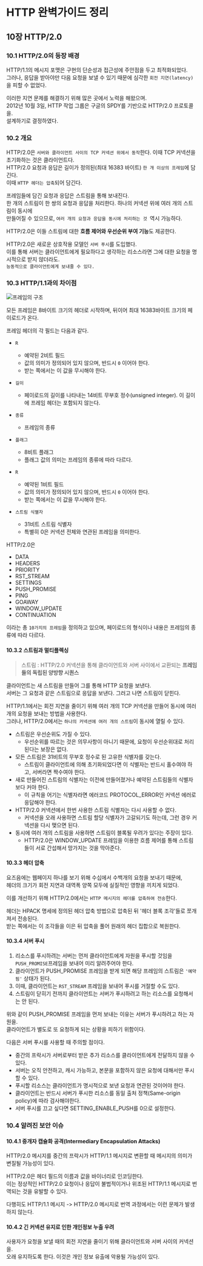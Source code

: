 # HTTP 완벽가이드 정리
## 10장 HTTP/2.0
### 10.1 HTTP/2.0의 등장 배경

HTTP/1.1의 메시지 포맷은 구현의 단순성과 접근성에 주안점을 두고 최적화되었다.   
그러나, 응답을 받아야만 다음 요청을 보낼 수 있기 때문에 심각한 ```회전 지연(latency)```을 피할 수 없었다.   

이러한 지연 문제를 해결하기 위해 많은 곳에서 노력을 해왔으며.  
2012년 10월 3일, HTTP 작업 그룹은 구글의 SPDY를 기반으로 HTTP/2.0 프로토콜을.  
설계하기로 결정하였다.

### 10.2 개요

HTTP/2.0은 ```서버와 클라이언트 사이의 TCP 커넥션 위에서 동작```한다. 이때 TCP 커넥션을 초기화하는 것은 클라이언트다.   
HTTP/2.0 요청과 응답은 길이가 정의된(최대 16383 바이트) ```한 개 이상의 프레임```에 담긴다.   
이때 ``HTTP 헤더는 압축``되어 담긴다.
   
프레임들에 담긴 요청과 응답은 스트림을 통해 보내진다.   
한 개의 스트림이 한 쌍의 요청과 응답을 처리한다. 하나의 커넥션 위에 여러 개의 스트림이 동시에   
만들어질 수 있으므로, ```여러 개의 요청과 응답을 동시에 처리하는 것 ```역시 가능하다.   

HTTP/2.0은 이들 스트림에 대한 **흐름 제어와 우선순위 부여 기능**도 제공한다.

HTTP/2.0은 새로운 상호작용 모델인 ```서버 푸시```를 도입했다.   
이를 통해 서버는 클라이언트에게 필요하다고 생각하는 리소스라면 그에 대한 요청을 명시적으로 받지 않더라도.  
```능동적으로 클라이언트에게 보내줄 수 있다.```

### 10.3 HTTP/1.1과의 차이점

![프레임의 구조](https://user-images.githubusercontent.com/39042837/103961714-6bc6c680-5198-11eb-8edb-fa4763aac9c1.jpeg)

모든 프레임은 8바이트 크기의 헤더로 시작하며, 뒤이어 최대 16383바이트 크기의 페이로드가 온다.

프레임 헤더의 각 필드는 다음과 같다.

* ```R```
  * 예약된 2비트 필드
  * 값의 의미가 정의되어 있지 않으며, 반드시 ```0``` 이어야 한다.
  * 받는 쪽에서는 이 값을 무시해야 한다.
  
* ```길이```
  * 페이로드의 길이를 나타내는 14비트 무부호 정수(unsigned integer). 이 길이에 프레임 헤더는 포함되지 않는다.

* ```종류```
  * 프레임의 종류

* ```플래그```
  * 8비트 플래그
  * 플래그 값의 의미는 프레임의 종류에 따라 다르다.

* ```R```
  * 예약된 1비트 필드
  * 값의 의미가 정의되어 있지 않으며, 반드시 ```0``` 이어야 한다.
  * 받는 쪽에서는 이 값을 무시해야 한다.

* ```스트림 식별자```
  * 31비트 스트림 식별자
  * 특별히 0은 커넥션 전체와 연관된 프레임을 의미한다.

HTTP/2.0은

* DATA
* HEADERS
* PRIORITY
* RST_STREAM
* SETTINGS
* PUSH_PROMISE
* PING
* GOAWAY
* WINDOW_UPDATE
* CONTINUATION

이라는 총 ```10가지의 프레임```을 정의하고 있으며,
페이로드의 형식이나 내용은 프레임의 종류에 따라 다르다.

#### 10.3.2 스트림과 멀티플렉싱

> 스트림 : HTTP/2.0 커넥션을 통해 클라이언트와 서버 사이에서 교환되는 **프레임들의 독립된 양방향 시퀀스**

클라이언트는 새 스트림을 만들어 그를 통해 HTTP 요청을 보낸다.   
서버는 그 요청과 같은 스트림으로 응답을 보낸다. 그러고 나면 스트림이 닫힌다.

HTTP/1.1에서는 회전 지연을 줄이기 위해 여러 개의 TCP 커넥션을 만들어 동시에 여러 개의 요청을 보내는 방법을 사용한다.   
그러나, HTTP/2.0에서는 ```하나의 커넥션에 여러 개의 스트림```이 동시에 열릴 수 있다.

* 스트림은 우선순위도 가질 수 있다.
  * 우선순위를 따르는 것은 의무사항이 아니기 때문에, 요청이 우선순위대로 처리된다는 보장은 없다.
* 모든 스트림은 31비트의 무부호 정수로 된 고유한 식별자를 갖는다.
  * 스트림이 클라이언트에 의해 초기화되었다면 이 식별자는 반드시 홀수여야 하고, 서버라면 짝수여야 한다.
* 새로 만들어진 스트림의 식별자는 이전에 만들어졌거나 예약된 스트림들의 식별자보다 커야 한다.
  * 이 규칙을 어기는 식별자라면 에러코드 PROTOCOL_ERROR인 커넥션 에러로 응답해야 한다.
* HTTP/2.0 커넥션에서 한번 사용한 스트림 식별자는 다시 사용할 수 없다.
  * 커넥션을 오래 사용하면 스트림 할당 식별자가 고갈되기도 하는데, 그런 경우 커넥션을 다시 맺으면 된다.
* 동시에 여러 개의 스트림을 사용하면 스트림이 블록될 우려가 있다는 주장이 있다.
  * HTTP/2.0은 WINDOW_UPDATE 프레임을 이용한 흐름 제어를 통해 스트림들이 서로 간섭해서 망가지는 것을 막아준다.

#### 10.3.3 헤더 압축

요즈음에는 웹페이지 하나를 보기 위해 수십에서 수백개의 요청을 보내기 때문에,   
헤더의 크기가 회전 지연과 대역폭 양쪽 모두에 실질적인 영향을 끼치게 되었다.

이를 개선하기 위해 HTTP/2.0에서는 ```HTTP 메시지의 헤더를 압축하여 전송```한다.

헤더는 HPACK 명세에 정의된 헤더 압축 방법으로 압축된 뒤 '헤더 블록 조각'들로 쪼개져서 전송된다.   
받는 쪽에서는 이 조각들을 이은 뒤 압축을 풀어 원래의 헤더 집합으로 복원한다.

#### 10.3.4 서버 푸시

1. 리소스를 푸시하려는 서버는 먼저 클라이언트에게 자원을 푸시할 것임을
```PUSH_PROMISE```프레임을 보내어 미리 알려주어야 한다.
2. 클라이언트가 PUSH_PROMISE 프레임을 받게 되면 해당 프레임의 스트림은 ```'예약됨'``` 상태가 된다.
3. 이때, 클라이언트는 ```RST_STREAM``` 프레임을 보내어 푸시를 거절할 수도 있다.
4. 스트림이 닫히기 전까지 클라이언트는 서버가 푸시하려고 하는 리소스를 요청해서는 안 된다.

위와 같이 PUSH_PROMISE 프레임을 먼저 보내는 이유는 서버가 푸시하려고 하는 자원을.  
클라이언트가 별도로 또 요청하게 되는 상황을 피하기 위함이다.

다음은 서버 푸시를 사용할 때 주의할 점이다.

* 중간의 프락시가 서버로부터 받은 추가 리소스를 클라이언트에게 전달하지 않을 수 있다.
* 서버는 오직 안전하고, 캐시 가능하고, 본문을 포함하지 않은 요청에 대해서만 푸시할 수 있다.
* 푸시할 리소스는 클라이언트가 명시적으로 보낸 요청과 연관된 것이어야 한다.
* 클라이언트는 반드시 서버가 푸시한 리소스를 동일 출처 정책(Same-origin policy)에 따라 검사해야한다.
* 서버 푸시를 끄고 싶다면 SETTING_ENABLE_PUSH를 0으로 설정한다.

### 10.4 알려진 보안 이슈

#### 10.4.1 중개자 캡슐화 공격(Intermediary Encapsulation Attacks)

HTTP/2.0 메시지를 중간의 프락시가 HTTP/1.1 메시지로 변환할 때 메시지의 의미가 변질될 가능성이 있다.

HTTP/2.0은 헤더 필드의 이름과 값을 바이너리로 인코딩한다.   
이는 정상적인 HTTP/2.0 요청이나 응답이 불법적이거나 위조된 HTTP/1.1 메시지로 번역되는 것을 유발할 수 있다.

다행히도 HTTP/1.1 메시지 -> HTTP/2.0 메시지로 번역 과정에서는 이런 문제가 발생하지 않는다.

#### 10.4.2 긴 커넥션 유지로 인한 개인정보 누출 우려

사용자가 요청을 보낼 때의 회전 지연을 줄이기 위해 클라이언트와 서버 사이의 커넥션을.  
오래 유지하도록 한다. 이것은 개인 정보 유출에 악용될 가능성이 있다.

